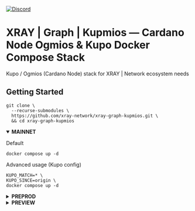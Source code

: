 <a href="https://discord.gg/WhZmm46APN"><img alt="Discord" src="https://img.shields.io/discord/852538978946383893?style=for-the-badge&logo=discord&label=Discord&labelColor=%231940ED&color=%233FCB9B"></a>

# XRAY | Graph | Kupmios — Cardano Node Ogmios & Kupo Docker Compose Stack

Kupo / Ogmios (Cardano Node) stack for XRAY | Network ecosystem needs

## Getting Started
``` console
git clone \
  --recurse-submodules \
  https://github.com/xray-network/xray-graph-kupmios.git \
  && cd xray-graph-kupmios
```

<details open>
  <summary><b>MAINNET</b></summary>

Default

``` console
docker compose up -d
```

Advanced usage (Kupo config)

``` console
KUPO_MATCH=* \
KUPO_SINCE=origin \
docker compose up -d
```

</details>
  
<details>
  <summary><b>PREPROD</b></summary>

Default

``` console
NETWORK=preprod docker compose up -d
```

Advanced usage (Kupo config, ports mapping, containers name change)

``` console
NETWORK=preprod \
KUPO_MATCH=* \
KUPO_SINCE=origin \
CARDANO_NODE_PORT=3001 \
OGMIOS_PORT=1338 \
KUPO_PORT=1443 \
docker compose -p preprod up -d
```

</details>

  
<details>
  <summary><b>PREVIEW</b></summary>

Default

``` console
NETWORK=preview docker compose up -d
```

Advanced usage (Kupo config, ports mapping, containers name change)

``` console
NETWORK=preview \
KUPO_MATCH=* \
KUPO_SINCE=origin \
CARDANO_NODE_PORT=3002 \
OGMIOS_PORT=1339 \
KUPO_PORT=1444 \
docker compose -p preview up -d --build
```

</details>
